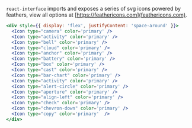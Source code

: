 `react-interface` imports and exposes a series of svg icons powered by feathers, view all options at
[https://feathericons.com](feathericons.com).

```jsx
<div style={{ display: 'flex', justifyContent: 'space-around' }}>
  <Icon type="camera" color='primary' />
  <Icon type="activity" color='primary' />
  <Icon type="bell" color='primary' />
  <Icon type="cloud" color='primary' />
  <Icon type="anchor" color='primary' />
  <Icon type="battery" color='primary' />
  <Icon type="box" color='primary' />
  <Icon type="cast" color='primary' />
  <Icon type="bar-chart" color='primary' />
  <Icon type="activity" color='primary' />
  <Icon type="alert-circle" color='primary' />
  <Icon type="aperture" color='primary' />
  <Icon type="align-left" color='primary' />
  <Icon type="check" color='primary' />
  <Icon type="chevron-down" color='primary' />
  <Icon type="copy" color='primary'  />
</div>
```
